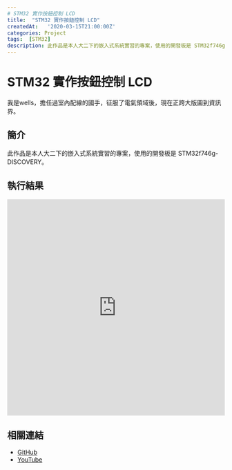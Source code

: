 ```yaml
---
# STM32 實作按鈕控制 LCD
title:  "STM32 實作按鈕控制 LCD"
createdAt:   '2020-03-15T21:00:00Z'
categories: Project
tags:  [STM32]
description: 此作品是本人大二下的嵌入式系統實習的專案，使用的開發板是 STM32f746g-DISCOVERY。
---
```

# STM32 實作按鈕控制 LCD
我是wells，擔任過室內配線的國手，征服了電氣領域後，現在正跨大版圖到資訊界。

## 簡介
此作品是本人大二下的嵌入式系統實習的專案，使用的開發板是 STM32f746g-DISCOVERY。

## 執行結果

<iframe width="100%" height="500" src="https://www.youtube.com/embed/cr1C7mOcJQ0" title="YouTube video player" frameborder="0" allow="accelerometer; autoplay; clipboard-write; encrypted-media; gyroscope; picture-in-picture" allowfullscreen></iframe>

## 相關連結
- [GitHub](https://github.com/jhang-jhe-wei/Using-user-button-control-LCD-LED-in-STM32f746g-DISCOVERY)
- [YouTube](https://youtu.be/cr1C7mOcJQ0)
